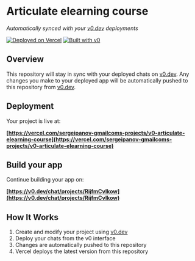 # Articulate elearning course

*Automatically synced with your [v0.dev](https://v0.dev) deployments*

[![Deployed on Vercel](https://img.shields.io/badge/Deployed%20on-Vercel-black?style=for-the-badge&logo=vercel)](https://vercel.com/sergeipanov-gmailcoms-projects/v0-articulate-elearning-course)
[![Built with v0](https://img.shields.io/badge/Built%20with-v0.dev-black?style=for-the-badge)](https://v0.dev/chat/projects/RijfmCvIkow)

## Overview

This repository will stay in sync with your deployed chats on [v0.dev](https://v0.dev).
Any changes you make to your deployed app will be automatically pushed to this repository from [v0.dev](https://v0.dev).

## Deployment

Your project is live at:

**[https://vercel.com/sergeipanov-gmailcoms-projects/v0-articulate-elearning-course](https://vercel.com/sergeipanov-gmailcoms-projects/v0-articulate-elearning-course)**

## Build your app

Continue building your app on:

**[https://v0.dev/chat/projects/RijfmCvIkow](https://v0.dev/chat/projects/RijfmCvIkow)**

## How It Works

1. Create and modify your project using [v0.dev](https://v0.dev)
2. Deploy your chats from the v0 interface
3. Changes are automatically pushed to this repository
4. Vercel deploys the latest version from this repository